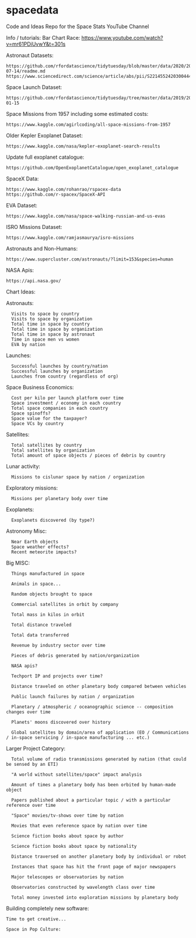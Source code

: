 # spacedata
Code and Ideas Repo for the Space Stats YouTube Channel

Info / tutorials: 
  Bar Chart Race: https://www.youtube.com/watch?v=mr61PDiUvwY&t=301s
  
  Astronaut Datasets: 
  
    https://github.com/rfordatascience/tidytuesday/blob/master/data/2020/2020-07-14/readme.md
    https://www.sciencedirect.com/science/article/abs/pii/S2214552420300444
  
  Space Launch Dataset: 
    
    https://github.com/rfordatascience/tidytuesday/tree/master/data/2019/2019-01-15
    
  Space Missions from 1957 including some estimated costs: 
    
    https://www.kaggle.com/agirlcoding/all-space-missions-from-1957
    
  Older Kepler Exoplanet Dataset: 
  
    https://www.kaggle.com/nasa/kepler-exoplanet-search-results
    
  Update full exoplanet catalogue: 
    
    https://github.com/OpenExoplanetCatalogue/open_exoplanet_catalogue
    
    
  SpaceX Data: 
    
    https://www.kaggle.com/rohanrao/rspacex-data
    https://github.com/r-spacex/SpaceX-API
    
  EVA Dataset: 
    
    https://www.kaggle.com/nasa/space-walking-russian-and-us-evas
    
  ISRO Missions Dataset: 
  
    https://www.kaggle.com/ramjasmaurya/isro-missions
    
  Astronauts and Non-Humans: 
    
    https://www.supercluster.com/astronauts/?limit=153&species=human
    
  NASA Apis: 
  
    https://api.nasa.gov/
  
  
Chart Ideas: 
  
  Astronauts: 
  
      Visits to space by country
      Visits to space by organization 
      Total time in space by country 
      Total time in space by organization 
      Total time in space by astronaut
      Time in space men vs women 
      EVA by nation
  
  
  Launches: 
  
      Successful launches by country/nation
      Successful launches by organization 
      Launches from country (regardless of org)
    

  Space Business Economics: 
  
      Cost per kilo per launch platform over time 
      Space investment / economy in each country 
      Total space companies in each country 
      Space spinoffs? 
      Space value for the taxpayer? 
      Space VCs by country
    
  
  Satellites: 
  
      Total satellites by country 
      Total satellites by organization 
      Total amount of space objects / pieces of debris by country 
  
  
  Lunar activity: 
  
      Missions to cislunar space by nation / organization
    
  
  
  Exploratory missions:
  
      Missions per planetary body over time 
    
  
  
  Exoplanets: 
  
      Exoplanets discovered (by type?)
    
    
  Astronomy Misc: 
 
      Near Earth objects 
      Space weather effects? 
      Recent meteorite impacts? 
      
      
  Big MISC: 
  
      Things manufactured in space 
      
      Animals in space... 
      
      Random objects brought to space 
      
      Commercial satellites in orbit by company 

      Total mass in kilos in orbit 

      Total distance traveled 

      Total data transferred 

      Revenue by industry sector over time 

      Pieces of debris generated by nation/organization

      NASA apis? 

      Techport IP and projects over time?

      Distance traveled on other planetary body compared between vehicles 

      Public launch failures by nation / organization 

      Planetary / atmospheric / oceanographic science -- composition changes over time 
      
      Planets' moons discovered over history 

      Global satellites by domain/area of application (EO / Communications / in-space servicing / in-space manufacturing ... etc.)



  Larger Project Category: 

      Total volume of radio transmissions generated by nation (that could be sensed by an ETI)

      "A world without satellites/space" impact analysis 

      Amount of times a planetary body has been orbited by human-made object

      Papers published about a particular topic / with a particular reference over time

      "Space" movies/tv-shows over time by nation 

      Movies that even reference space by nation over time

      Science fiction books about space by author 

      Science fiction books about space by nationality

      Distance traversed on another planetary body by individual or robot

      Instances that space has hit the front page of major newspapers

      Major telescopes or observatories by nation

      Observatories constructed by wavelength class over time 

      Total money invested into exploration missions by planetary body
      
      
      
 Building completely new software: 
   
    Time to get creative...
    
    Space in Pop Culture: 
  
  
